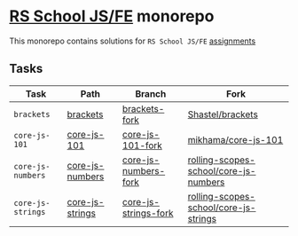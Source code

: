 # [RS School JS/FE](https://rs.school/courses/javascript) monorepo

This monorepo contains solutions for `RS School JS/FE` [assignments](https://github.com/rolling-scopes-school/tasks)

## Tasks

| Task              | Path                                  | Branch                                                  | Fork                                                                                              |
| ----------------- | ------------------------------------- | ------------------------------------------------------- | ------------------------------------------------------------------------------------------------- |
| `brackets`        | [brackets](./brackets/)               | [brackets-fork](../../tree/brackets-fork)               | [Shastel/brackets](https://github.com/Shastel/brackets/)                                          |
| `core-js-101`     | [core-js-101](./core-js-101/)         | [core-js-101-fork](../../tree/core-js-101-fork)         | [mikhama/core-js-101](https://github.com/mikhama/core-js-101/)                                    |
| `core-js-numbers` | [core-js-numbers](./core-js-numbers/) | [core-js-numbers-fork](../../tree/core-js-numbers-fork) | [rolling-scopes-school/core-js-numbers](https://github.com/rolling-scopes-school/core-js-numbers) |
| `core-js-strings` | [core-js-strings](./core-js-strings/) | [core-js-strings-fork](../../tree/core-js-strings-fork) | [rolling-scopes-school/core-js-strings](https://github.com/rolling-scopes-school/core-js-strings) |
